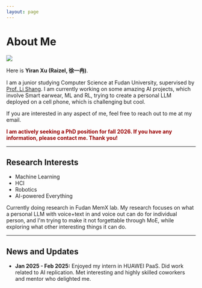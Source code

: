 ```yaml
---
layout: page
---
```


# About Me


<img src="https://github.com/user-attachments/assets/7603552c-c383-4894-99bc-f47011e6f970" class="floatpic">

Here is **Yiran Xu (Raizel, 徐一冉)**.<br>

I am a  junior studying Computer Science at Fudan University, supervised by [Prof. Li Shang](https://cscw.fudan.edu.cn/lishang/list.htm). I am currently working on some amazing AI projects, which involve Smart earwear, ML and RL, trying to create a personal LLM deployed on a cell phone, which is challenging but cool.<br>

If you are interested in any aspect of me, feel free to reach out to me at my email.

**<font color="#990000">I am actively seeking a PhD position for fall 2026. If you have any information, please contact me. Thank you!</font>**

---

## Research Interests

- Machine Learning
- HCI
- Robotics
- AI-powered Everything

Currently doing research in Fudan MemX lab. My research focuses on what a personal LLM with voice+text in and voice out can do for individual person, and I'm trying to make it not forgettable through MoE, while exploring what other interesting things it can do.

---

## News and Updates

- **Jan 2025 - Feb 2025:** Enjoyed my intern in HUAWEI PaaS. Did work related to AI replication. Met interesting and highly skilled coworkers and mentor who delighted me.


